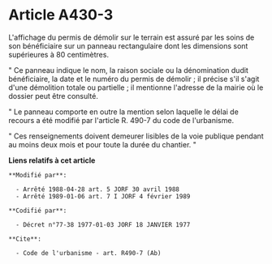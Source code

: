 # Article A430-3

L'affichage du permis de démolir sur le terrain est assuré par les soins de son bénéficiaire sur un panneau rectangulaire
dont les dimensions sont supérieures à 80 centimètres.

" Ce panneau indique le nom, la raison sociale ou la dénomination dudit bénéficiaire, la date et le numéro du permis de
démolir ; il précise s'il s'agit d'une démolition totale ou partielle ; il mentionne l'adresse de la mairie où le dossier
peut être consulté.

" Le panneau comporte en outre la mention selon laquelle le délai de recours a été modifié par l'article R. 490-7 du code de
l'urbanisme.

" Ces renseignements doivent demeurer lisibles de la voie publique pendant au moins deux mois et pour toute la durée du
chantier. "

**Liens relatifs à cet article**

	**Modifié par**:

	  - Arrêté 1988-04-28 art. 5 JORF 30 avril 1988
	  - Arrêté 1989-01-06 art. 7 I JORF 4 février 1989

	**Codifié par**:

	  - Décret n°77-38 1977-01-03 JORF 18 JANVIER 1977

	**Cite**:

	  - Code de l'urbanisme - art. R490-7 (Ab)
